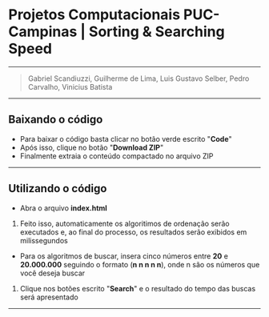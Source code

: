 # Projetos Computacionais PUC-Campinas | Sorting & Searching Speed

---

> Gabriel Scandiuzzi, Guilherme de Lima, Luis Gustavo Selber, Pedro Carvalho, Vinicius Batista

---

## Baixando o código

- Para baixar o código basta clicar no botão verde escrito "**Code**"
- Após isso, clique no botão "**Download ZIP**"
- Finalmente extraia o conteúdo compactado no arquivo ZIP

---

## Utilizando o código

- Abra o arquivo **index.html**
1. Feito isso, automaticamente os algoritimos de ordenação serão executados e, ao final do processo, os resultados serão exibidos em milissegundos
- Para os algoritmos de buscar, insera cinco números entre **20** e **20.000.000** seguindo o formato (**n n n n n**), onde n são os números que você deseja buscar
1. Clique nos botões escrito "**Search**" e o resultado do tempo das buscas será apresentado

---
